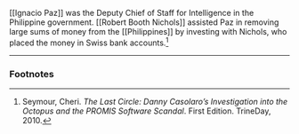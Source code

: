 [[Ignacio Paz]] was the Deputy Chief of Staff for Intelligence in the Philippine government. [[Robert Booth Nichols]] assisted Paz in removing large sums of money from the [[Philippines]] by investing with Nichols, who placed the money in Swiss bank accounts.[^1]

---
### Footnotes

[^1]: Seymour, Cheri. *The Last Circle: Danny Casolaro’s Investigation into the Octopus and the PROMIS Software Scandal*. First Edition. TrineDay, 2010.
